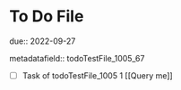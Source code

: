 # To Do File

due:: 2022-09-27

metadatafield:: todoTestFile_1005_67

- [ ] Task of todoTestFile_1005 1 [[Query me]]
